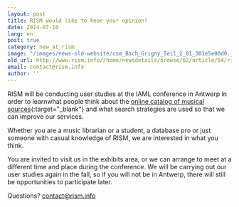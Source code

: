 ```yaml
---
layout: post
title: RISM would like to hear your opinion!
date: 2014-07-10
lang: en
post: true
category: new_at_rism
image: "/images/news-old-website/csm_Bach_Grigny_Teil_2_01_301e5e00d0.jpg"
old_url: http://www.rism.info//home/newsdetails/browse/62/article/64/rism-would-like-to-hear-your-opinion.html
email: contact@rism.info
author: ''
---
```


RISM will be conducting user studies at the IAML conference in Antwerp in order to learnwhat people think about the [online catalog of musical sources](http://opac.rism.info/){:target="_blank"} and what search strategies are used so that we can improve our services.

Whether you are a music librarian or a student, a database pro or just someone with casual knowledge of RISM, we are interested in what you think.

You are invited to visit us in the exhibits area, or we can arrange to meet at a different time and place during the conference. We will be carrying out our user studies again in the fall, so if you will not be in Antwerp, there will still be opportunities to participate later.

Questions? [contact@rism.info](mailto:contact@rism.info)